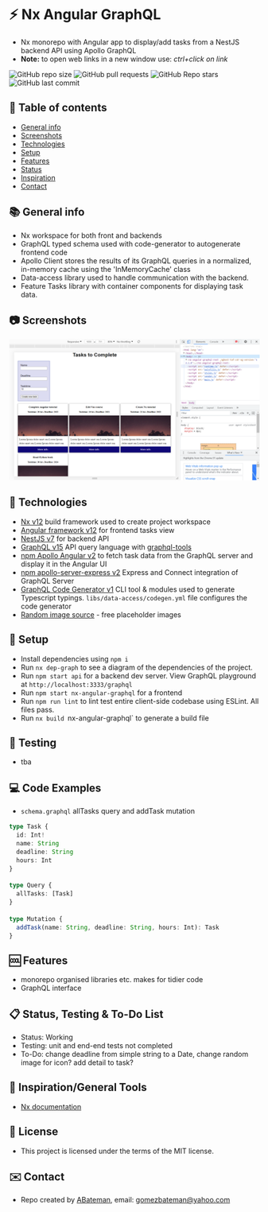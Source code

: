 # :zap: Nx Angular GraphQL

* Nx monorepo with Angular app to display/add tasks from a NestJS backend API using Apollo GraphQL
* **Note:** to open web links in a new window use: _ctrl+click on link_

![GitHub repo size](https://img.shields.io/github/repo-size/AndrewJBateman/nx-angular-graphql?style=plastic)
![GitHub pull requests](https://img.shields.io/github/issues-pr/AndrewJBateman/nx-angular-graphql?style=plastic)
![GitHub Repo stars](https://img.shields.io/github/stars/AndrewJBateman/nx-angular-graphql?style=plastic)
![GitHub last commit](https://img.shields.io/github/last-commit/AndrewJBateman/nx-angular-graphql?style=plastic)

## :page_facing_up: Table of contents

* [General info](#general-info)
* [Screenshots](#screenshots)
* [Technologies](#technologies)
* [Setup](#setup)
* [Features](#features)
* [Status](#status)
* [Inspiration](#inspiration)
* [Contact](#contact)

## :books: General info

* Nx workspace for both front and backends
* GraphQL typed schema used with code-generator to autogenerate frontend code
* Apollo Client stores the results of its GraphQL queries in a normalized, in-memory cache using the 'InMemoryCache' class
* Data-access library used to handle communication with the backend.
* Feature Tasks library with container components for displaying task data.

## :camera: Screenshots

![Frontend screenshot](./imgs/home.png)

## :signal_strength: Technologies

* [Nx v12](https://nx.dev) build framework used to create project workspace
* [Angular framework v12](https://angular.io/) for frontend tasks view
* [NestJS v7](https://nestjs.com/) for backend API
* [GraphQL v15](https://graphql.org/) API query language with [graphql-tools](https://github.com/ardatan/graphql-tools#readme)
* [npm Apollo Angular v2](https://www.npmjs.com/package/apollo-angular) to fetch task data from the GraphQL server and display it in the Angular UI
* [npm apollo-server-express v2](https://www.npmjs.com/package/apollo-server-express) Express and Connect integration of GraphQL Server
* [GraphQL Code Generator v1](https://www.graphql-code-generator.com/) CLI tool & modules used to generate Typescript typings. `libs/data-access/codegen.yml` file configures the code generator
* [Random image source](https://picsum.photos/) - free placeholder images

## :floppy_disk: Setup

* Install dependencies using `npm i`
* Run `nx dep-graph` to see a diagram of the dependencies of the project.
* Run `npm start api` for a backend dev server. View GraphQL playground at
  `http://localhost:3333/graphql`
* Run `npm start nx-angular-graphql` for a frontend
* Run `npm run lint` to lint test entire client-side codebase using ESLint. All files pass.
* Run `nx build `nx-angular-graphql` to generate a build file

## :wrench: Testing

* tba

## :computer: Code Examples

* `schema.graphql` allTasks query and addTask mutation

```typescript
type Task {
  id: Int!
  name: String
  deadline: String
  hours: Int
}

type Query {
  allTasks: [Task]
}

type Mutation {
  addTask(name: String, deadline: String, hours: Int): Task
}
```

## :cool: Features

* monorepo organised libraries etc. makes for tidier code
* GraphQL interface

## :clipboard: Status, Testing & To-Do List

* Status: Working
* Testing: unit and end-end tests not completed
* To-Do: change deadline from simple string to a Date, change random image for icon? add detail to task?

## :clap: Inspiration/General Tools

* [Nx documentation](https://nx.dev/angular)

## :file_folder: License

* This project is licensed under the terms of the MIT license.

## :envelope: Contact

* Repo created by [ABateman](https://github.com/AndrewJBateman), email: gomezbateman@yahoo.com
